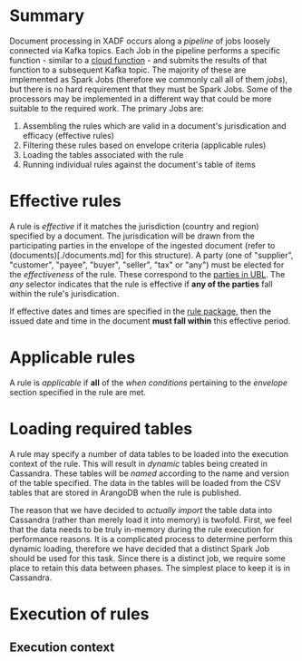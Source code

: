 # Summary

Document processing in XADF occurs along a *pipeline* of jobs loosely
connected via Kafka topics. Each Job in the pipeline performs a
specific function - similar to a [cloud
function](https://en.wikipedia.org/wiki/Function_as_a_service) - and
submits the results of that function to a subsequent Kafka topic. The
majority of these are implemented as Spark Jobs (therefore we commonly
call all of them *jobs*), but there is no hard requirement that they
must be Spark Jobs. Some of the processors may be implemented in a
different way that could be more suitable to the required work. The
primary Jobs are:

1. Assembling the rules which are valid in a document's jurisdication and efficacy (effective rules)
1. Filtering these rules based on envelope criteria (applicable rules)
1. Loading the tables associated with the rule
1. Running individual rules against the document's table of items

# Effective rules

A rule is *effective* if it matches the jurisdiction (country and
region) specified by a document. The jurisdication will be drawn from
the participating parties in the envelope of the ingested document
(refer to (documents)[./documents.md] for this structure). A party
(one of "supplier", "customer", "payee", "buyer", "seller", "tax" or
"any") must be elected for the *effectiveness* of the rule. These
correspond to the [parties in
UBL](http://docs.oasis-open.org/ubl/csprd01-UBL-2.2/mod/summary/reports/UBL-Invoice-2.2.html). The
*any* selector indicates that the rule is effective if **any of the
parties** fall within the rule's jurisdication.

If effective dates and times are specified in the [rule
package](./xalgo.md), then the issued date and time in the document
**must fall within** this effective period.

# Applicable rules

A rule is *applicable* if **all** of the *when conditions* pertaining
to the *envelope* section specified in the rule are met.

# Loading required tables

A rule may specify a number of data tables to be loaded into the
execution context of the rule. This will result in *dynamic* tables
being created in Cassandra. These tables will be *named* according to
the name and version of the table specified. The data in the tables
will be loaded from the CSV tables that are stored in ArangoDB when
the rule is published.

The reason that we have decided to *actually import* the table data
into Cassandra (rather than merely load it into memory) is
twofold. First, we feel that the data needs to be truly in-memory
during the rule execution for performance reasons. It is a complicated
process to determine perform this dynamic loading, therefore we have
decided that a distinct Spark Job should be used for this task. Since
there is a distinct job, we require some place to retain this data
between phases. The simplest place to keep it is in Cassandra.

# Execution of rules

## Execution context
